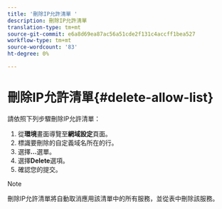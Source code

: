 ```yaml
---
title: '刪除IP允許清單 '
description: 刪除IP允許清單
translation-type: tm+mt
source-git-commit: e6a8d69ea87ac56a51cde2f131c4accff1bea527
workflow-type: tm+mt
source-wordcount: '83'
ht-degree: 0%

---
```



# 刪除IP允許清單{#delete-allow-list}

請依照下列步驟刪除IP允許清單：

1. 從&#x200B;**環境**&#x200B;畫面導覽至&#x200B;**網域設定**&#x200B;頁面。
1. 標識要刪除的自定義域名所在的行。
1. 選擇&#x200B;**...**&#x200B;選單。
1. 選擇&#x200B;**Delete**&#x200B;選項。
1. 確認您的提交。

>[!NOTE]
>刪除IP允許清單將自動取消應用該清單中的所有服務，並從表中刪除該服務。

